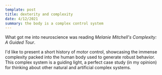 ```yaml
---
template: post
title: dexterity and complexity
date: 4/12/2021
summary: the body is a complex control system
---
```


What got me into neuroscience was reading *Melanie Mitchell's Complexity: A Guided Tour*. 

I'd like to present a short history of motor control, showcasing the immense complexity packed into the human body used to generate robust behavior. This complex system is a guiding light, a perfect case study (in my opinion) for thinking about other natural and artificial complex systems.